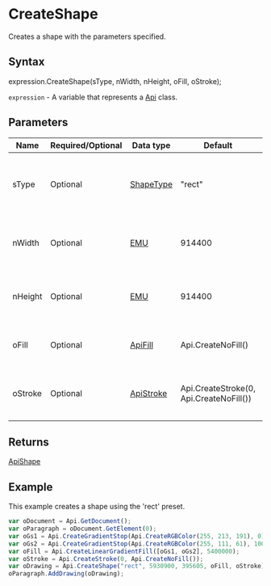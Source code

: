 # CreateShape

Creates a shape with the parameters specified.

## Syntax

expression.CreateShape(sType, nWidth, nHeight, oFill, oStroke);

`expression` - A variable that represents a [Api](../Api.md) class.

## Parameters

| **Name** | **Required/Optional** | **Data type** | **Default** | **Description** |
| ------------- | ------------- | ------------- | ------------- | ------------- |
| sType | Optional | [ShapeType](../../Enumeration/ShapeType.md) | "rect" | The shape type which specifies the preset shape geometry. |
| nWidth | Optional | [EMU](../../Enumeration/EMU.md) | 914400 | The shape width in English measure units. |
| nHeight | Optional | [EMU](../../Enumeration/EMU.md) | 914400 | The shape height in English measure units. |
| oFill | Optional | [ApiFill](../../ApiFill/ApiFill.md) | Api.CreateNoFill() | The color or pattern used to fill the shape. |
| oStroke | Optional | [ApiStroke](../../ApiStroke/ApiStroke.md) | Api.CreateStroke(0, Api.CreateNoFill()) | The stroke used to create the element shadow. |

## Returns

[ApiShape](../../ApiShape/ApiShape.md)

## Example

This example creates a shape using the 'rect' preset.

```javascript
var oDocument = Api.GetDocument();
var oParagraph = oDocument.GetElement(0);
var oGs1 = Api.CreateGradientStop(Api.CreateRGBColor(255, 213, 191), 0);
var oGs2 = Api.CreateGradientStop(Api.CreateRGBColor(255, 111, 61), 100000);
var oFill = Api.CreateLinearGradientFill([oGs1, oGs2], 5400000);
var oStroke = Api.CreateStroke(0, Api.CreateNoFill());
var oDrawing = Api.CreateShape("rect", 5930900, 395605, oFill, oStroke);
oParagraph.AddDrawing(oDrawing);
```
